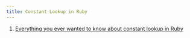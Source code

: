 ```yaml
---
title: Constant Lookup in Ruby
---
```


1.  [Everything you ever wanted to know about constant lookup in Ruby](https://cirw.in/blog/constant-lookup)
